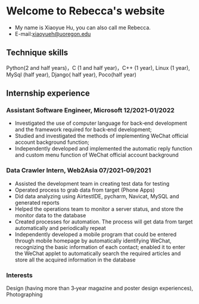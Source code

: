 # Welcome to Rebecca's website

 - My name is Xiaoyue Hu, you can also call me Rebecca.
 - E-mail:xiaoyueh@uoregon.edu

## Technique skills

Python(2 and half years)，C (1 and half year)，C++ (1 year), Linux (1 year), MySql (half year), Django( half year), Poco(half year)

## Internship experience

### Assistant Software Engineer, Microsoft    12/2021‐01/2022
 - Investigated the use of computer language for back‐end development and the framework required for
back‐end development;
 - Studied and investigated the methods of implementing WeChat official account background function;
 - Independently developed and implemented the automatic reply function and custom menu function of WeChat official account background

### Data Crawler Intern, Web2Asia 07/2021‐09/2021
 - Assisted the development team in creating test data for testing
 - Operated process to grab data from target (Phone Apps)
 - Did data analyzing using AirtestIDE, pycharm, Navicat, MySQL and generated reports
 - Helped the operations team to monitor a server status, and store the monitor data to the database
 - Created processes for automation. The process will get data from target automatically and periodically repeat
 - Independently developed a mobile program that could be entered through mobile homepage by automatically identifying WeChat, recognizing the basic information of each contact; enabled it to enter the WeChat applet to automatically search the required articles and store all the acquired information in the database

### Interests

Design (having more than 3‐year magazine and poster design experiences), Photographing

